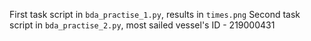 First task script in `bda_practise_1.py`, results in `times.png`
Second task script in `bda_practise_2.py`, most sailed vessel's ID - 219000431
